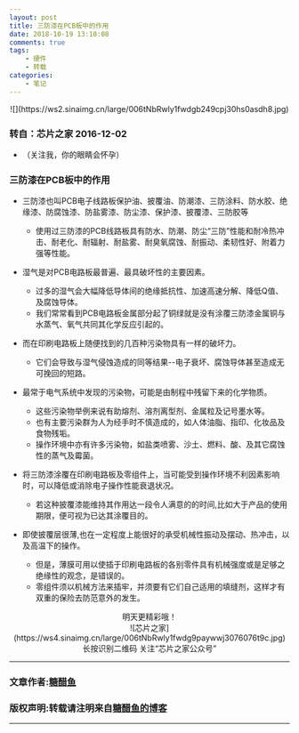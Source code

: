 ```yaml
---
layout: post
title: 三防漆在PCB板中的作用
date: 2018-10-19 13:10:08
comments: true
tags:
    - 硬件
    - 转载
categories:
    - 笔记
---
```


<center> ![](https://ws2.sinaimg.cn/large/006tNbRwly1fwdgb249cpj30hs0asdh8.jpg) </center>

### 转自：芯片之家  2016-12-02
* （关注我，你的眼睛会怀孕）

<!-- more -->

### 三防漆在PCB板中的作用
* 三防漆也叫PCB电子线路板保护油、披覆油、防潮漆、三防涂料、防水胶、绝缘漆、防腐蚀漆、防盐雾漆、防尘漆、保护漆、披覆漆、三防胶等
    * 使用过三防漆的PCB线路板具有防水、防潮、防尘“三防”性能和耐冷热冲击、耐老化、耐辐射、耐盐雾、耐臭氧腐蚀、耐振动、柔韧性好、附着力强等性能。

* 湿气是对PCB电路板最普遍、最具破坏性的主要因素。
    * 过多的湿气会大幅降低导体间的绝缘抵抗性、加速高速分解、降低Q值、及腐蚀导体。
    * 我们常常看到PCB电路板金属部分起了铜绿就是没有涂覆三防漆金属铜与水蒸气、氧气共同其化学反应引起的。

* 而在印刷电路板上随便找到的几百种污染物具有一样的破坏力。
    * 它们会导致与湿气侵蚀造成的同等结果--电子衰坏、腐蚀导体甚至造成无可挽回的短路。
* 最常于电气系统中发现的污染物，可能是由制程中残留下来的化学物质。
    * 这些污染物举例来说有助熔剂、溶剂离型剂、金属粒及记号墨水等。
    * 也有主要污染群为人为经手时不慎造成的，如人体油脂、指印、化妆品及食物残垢。
    * 操作环境中亦有许多污染物，如盐类喷雾、沙土、燃料、酸、及其它腐蚀性的蒸气及霉菌。

* 将三防漆涂覆在印刷电路板及零组件上，当可能受到操作环境不利因素影响时，可以降低或消除电子操作性能衰退状况。
    * 若这种披覆漆能维持其作用达一段令人满意的的时间,比如大于产品的使用期限，便可视为已达其涂覆目的。

* 即使披覆层很薄,也在一定程度上能很好的承受机械性振动及摆动、热冲击，以及高温下的操作。
    * 但是，薄膜可用以使插于印刷电路板的各别零件具有机械强度或是足够之绝缘性的观念，是错误的。
    * 零组件须以机械方法来插牢，并须要有它们自己适用的填缝剂，这样才有双重的保险去防范意外的发生。



<center> 明天更精彩哦！ </center>

<center> ![芯片之家](https://ws4.sinaimg.cn/large/006tNbRwly1fwdg9paywwj3076076t9c.jpg) </center>

<center> 长按识别二维码
关注“芯片之家公众号” </center>


---
### 文章作者:[糖醋鱼](http://zzutcy.top)

### 版权声明:转载请注明来自[糖醋鱼的博客](http://zzutcy.top)
---